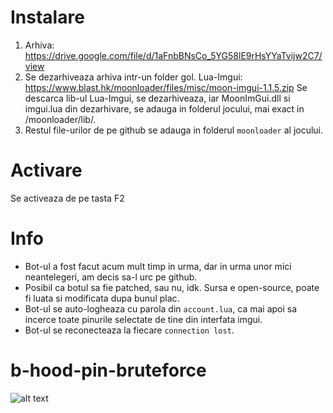 # Instalare
1. Arhiva: https://drive.google.com/file/d/1aFnbBNsCo_5YG58lE9rHsYYaTvijw2C7/view
2. Se dezarhiveaza arhiva intr-un folder gol.
Lua-Imgui: https://www.blast.hk/moonloader/files/misc/moon-imgui-1.1.5.zip
Se descarca lib-ul Lua-Imgui, se dezarhiveaza, iar MoonImGui.dll si imgui.lua din dezarhivare, se adauga in folderul jocului, mai exact in /moonloader/lib/.
3. Restul file-urilor de pe github se adauga in folderul `moonloader` al jocului.

# Activare
Se activeaza de pe tasta F2

# Info
- Bot-ul a fost facut acum mult timp in urma, dar in urma unor mici neantelegeri, am decis sa-l urc pe github. 
- Posibil ca botul sa fie patched, sau nu, idk. Sursa e open-source, poate fi luata si modificata dupa bunul plac.
- Bot-ul se auto-logheaza cu parola din `account.lua`, ca mai apoi sa incerce toate pinurile selectate de tine din interfata imgui.
- Bot-ul se reconecteaza la fiecare `connection lost`.

# b-hood-pin-bruteforce
![alt text](https://github.com/Constantine94/b-hood-pin-bruteforce/blob/main/pin.png)

